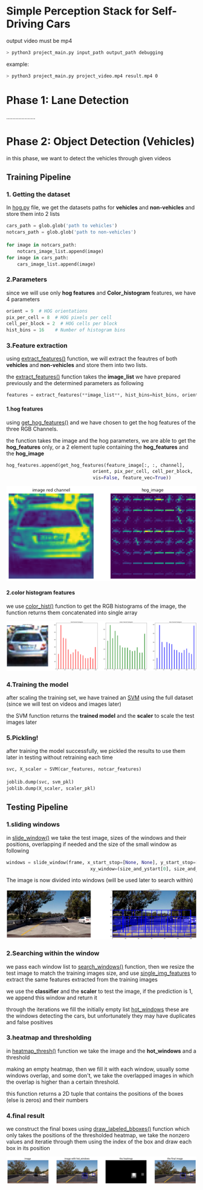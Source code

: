 # Simple Perception Stack for Self-Driving Cars

output video must be mp4

``` bash
> python3 project_main.py input_path output_path debugging
```
example:
``` bash
> python3 project_main.py project_video.mp4 result.mp4 0
```
# Phase 1: Lane Detection
...................


# Phase 2: Object Detection (Vehicles)
in this phase, we want to detect the vehicles through given videos

## Training Pipeline
### 1. Getting the dataset
In [hog.py](https://github.com/0ssamaak0/Simple-Perception-Stack-for-Self-Driving-Cars/blob/2459aa39a461406a2f2df4b045532e8c6bfafec3/hog.py#L18) file, we get the datasets paths for **vehicles** and **non-vehicles** and store them into 2 lists

```python
cars_path = glob.glob('path to vehicles')
notcars_path = glob.glob('path to non-vehicles')

for image in notcars_path:
    notcars_image_list.append(image)
for image in cars_path:
    cars_image_list.append(image)
```
### 2.Parameters
since we will use only **hog features** and **Color_histogram** features, we have 4 parameters

```python
orient = 9  # HOG orientations
pix_per_cell = 8  # HOG pixels per cell
cell_per_block = 2  # HOG cells per block
hist_bins = 16    # Number of histogram bins
```

### 3.Feature extraction
using [extract_features()](https://github.com/0ssamaak0/Simple-Perception-Stack-for-Self-Driving-Cars/blob/2459aa39a461406a2f2df4b045532e8c6bfafec3/features_functions.py#L70) function, we will extract the feautres of both **vehicles** and **non-vehicles** and store them into two lists.

the [extract_features()](https://github.com/0ssamaak0/Simple-Perception-Stack-for-Self-Driving-Cars/blob/2459aa39a461406a2f2df4b045532e8c6bfafec3/features_functions.py#L70) function takes the **image_list** we have prepared previously and the determined parameters as following

```python
features = extract_features(**image_list**, hist_bins=hist_bins, orient=orient, pix_per_cell=pix_per_cell, cell_per_block=cell_per_block)
``` 
#### 1.hog features
using [get_hog_features()](https://github.com/0ssamaak0/Simple-Perception-Stack-for-Self-Driving-Cars/blob/2459aa39a461406a2f2df4b045532e8c6bfafec3/features_functions.py#L9) and we have chosen to get the hog features of the three RGB Channels.

the function takes the image and the hog parameters, we are able to get the **hog_features** only, or a 2 element tuple containing the **hog_features** and the **hog_image**

```python
hog_features.append(get_hog_features(feature_image[:, :, channel],
                                orient, pix_per_cell, cell_per_block,
                                vis=False, feature_vec=True))
```
![hog_image](https://github.com/0ssamaak0/Simple-Perception-Stack-for-Self-Driving-Cars/blob/master/Images/hog_image.png)

#### 2.color histogram features
we use [color_hist()](https://github.com/0ssamaak0/Simple-Perception-Stack-for-Self-Driving-Cars/blob/2459aa39a461406a2f2df4b045532e8c6bfafec3/features_functions.py#L26) function to get the RGB histograms of the image, the function returns them concatenated into single array

![color_hist](https://github.com/0ssamaak0/Simple-Perception-Stack-for-Self-Driving-Cars/blob/master/Images/color_hist.png)

### 4.Training the model
after scaling the training set, we have trained an [SVM](https://github.com/0ssamaak0/Simple-Perception-Stack-for-Self-Driving-Cars/blob/master/SVM.py) using the full dataset (since we will test on videos and images later)

the SVM function returns the **trained model** and the **scaler** to scale the test images later


### 5.Pickling!
after training the model successfully, we pickled the results to use them later in testing without retraining each time
```python
svc, X_scaler = SVM(car_features, notcar_features)

joblib.dump(svc, svm_pkl)
joblib.dump(X_scaler, scaler_pkl)
```

## Testing Pipeline

### 1.sliding windows
in [slide_window()](https://github.com/0ssamaak0/Simple-Perception-Stack-for-Self-Driving-Cars/blob/25a4ace846b4baa1e2e98c960eb7dc371cf23eb2/window.py#L7) we take the test image, sizes of the windows and their positions, overlapping if needed and the size of the small window as following
```python
windows = slide_window(frame, x_start_stop=[None, None], y_start_stop=[size_and_ystart[1][0], size_and_ystart[1][1]],
                               xy_window=(size_and_ystart[0], size_and_ystart[0]), xy_overlap=(0.5, 0.5))
```

The image is now divided into windows (will be used later to search within)

![window_image](https://github.com/0ssamaak0/Simple-Perception-Stack-for-Self-Driving-Cars/blob/master/Images/image_windows.png)


### 2.Searching within the window
we pass each window list to [search_windows()](https://github.com/0ssamaak0/Simple-Perception-Stack-for-Self-Driving-Cars/blob/25a4ace846b4baa1e2e98c960eb7dc371cf23eb2/window.py#L62) function, then we resize the test image to match the training images size, and use [single_img_features](https://github.com/0ssamaak0/Simple-Perception-Stack-for-Self-Driving-Cars/blob/2459aa39a461406a2f2df4b045532e8c6bfafec3/features_functions.py#L96) to extract the same features extracted from the training images

we use the **classifier** and the **scaler** to test the image, if the prediction is 1, we append this window and return it

through the iterations we fill the initially empty list [hot_windows](https://github.com/0ssamaak0/Simple-Perception-Stack-for-Self-Driving-Cars/blob/2459aa39a461406a2f2df4b045532e8c6bfafec3/hog.py#L92) these are the windows detecting the cars, but unfortunately they may have duplicates and false positives

### 3.heatmap and thresholding
in [heatmap_thresh()](https://github.com/0ssamaak0/Simple-Perception-Stack-for-Self-Driving-Cars/blob/25a4ace846b4baa1e2e98c960eb7dc371cf23eb2/window.py#L91) function we take the image and the **hot_windows** and a threshold

making an empty heatmap, then we fill it with each window, usually some windows overlap, and some don't, we take the overlapped images in which the overlap is higher than a certain threshold.

this function returns a 2D tuple that contains the positions of the boxes (else is zeros) and their numbers

### 4.final result
we construct the final boxes using [draw_labeled_bboxes()](https://github.com/0ssamaak0/Simple-Perception-Stack-for-Self-Driving-Cars/blob/25a4ace846b4baa1e2e98c960eb7dc371cf23eb2/window.py#L107) function which only takes the positions of the thresholded heatmap, we take the nonzero values and iteratie through them using the index of the box and draw each box in its position


![heatmap_image](https://github.com/0ssamaak0/Simple-Perception-Stack-for-Self-Driving-Cars/blob/master/Images/heatmap.png)